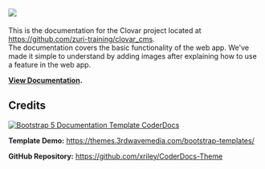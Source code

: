 # <img src="https://user-images.githubusercontent.com/87664239/183072505-f90dfcf1-8347-4fba-bb0a-e022f0fdee33.png">

This is the documentation for the Clovar project located at <https://github.com/zuri-training/clovar_cms>. <br>
The documentation covers the basic functionality of the web app. We've made it simple to understand by adding images after explaining how to use a feature in the web app.

**[View Documentation](https://zuri-training.github.io/clovar-documentation/).**

## Credits

<a href="https://themes.3rdwavemedia.com/bootstrap-templates/startup/coderdocs-free-bootstrap-5-documentation-template-for-software-projects/" target="_blank"><img src="https://themes.3rdwavemedia.com/wp-content/uploads/2021/07/Bootstrap-Documentation-Template-CoderDocs-Promo.png" alt="Bootstrap 5 Documentation Template CoderDocs" /></a>

**Template Demo:** <https://themes.3rdwavemedia.com/bootstrap-templates/>

**GitHub Repository:** <https://github.com/xriley/CoderDocs-Theme>
